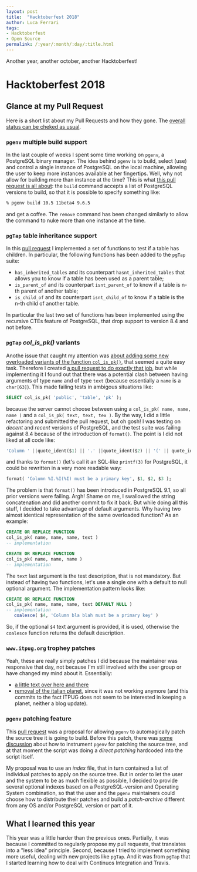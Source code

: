 ```yaml
---
layout: post
title:  "Hacktoberfest 2018"
author: Luca Ferrari
tags:
- Hacktoberfest
- Open Source
permalink: /:year/:month/:day/:title.html
---
```

Another year, another october, another Hacktoberfest!

# Hacktoberfest 2018

## Glance at my Pull Request

Here is a short list about my Pull Requests and how they gone. The [overall status can be cheked as usual](https://hacktoberfestchecker.herokuapp.com/?username=fluca1978).

### `pgenv` multiple build support

In the last couple of weeks I spent some time working on `pgenv`, a PostgreSQL binary manager.
The idea behind `pgenv` is to build, select (use) and control a single instance of PostgreSQL on the local machine, allowing the user to keep more instances available at her fingertips.
Well, why not allow for building more than instance at the time?
This is what [this pull request is all about](https://github.com/theory/pgenv/pull/17): the `build` command accepts a list of PostgreSQL versions to build, so that it is possible to specify something like:

```sh
% pgenv build 10.5 11beta4 9.6.5
```

and get a coffee.
The `remove` command has been changed similarly to allow the command to nuke more than one instance at the time.

### `pgTap` table inheritance support

In this [pull request](https://github.com/theory/pgtap/pull/177) I implemented a set of functions to test if a table has children. In particular, the following functions has been added to the `pgTap` suite:
- `has_inherited_tables` and its counterpart `hasnt_inherited_tables` that allows you to know if a table has been used as a parent table;
- `is_parent_of` and its counterpart `isnt_parent_of` to know if a table is n-th parent of another table;
- `is_child_of` and its counterpart `isnt_child_of` to know if a table is the n-th child of another table.

In particular the last two set of functions has been implemented using the recursive CTEs feature of PostgreSQL, that drop support to version 8.4 and not before.


### `pgTap` *col_is_pk()* variants

Anothe issue that caught my attention was [about adding some new overloaded variants of the function `col_is_pk()`](https://github.com/theory/pgtap/issues/133), that seemed a quite easy task. Therefore I created [a pull request to do exactly that job](https://github.com/theory/pgtap/pull/178), but while implementing it I found out that there was a potential clash between having arguments of type `name` and of type `text` (because essentially a `name` is a `char[63]`). This made failing tests in ambigous situations like:

```sql
SELECT col_is_pk( 'public', 'table', 'pk' );
```

because the server cannot choose between using a `col_is_pk( name, name, name )` and a `col_is_pk( text, text, tex )`.
By the way, I did a little refactoring and submitted the pull request, but oh gosh! I was testing on *decent* and *recent* versions of PostgreSQL, and the test suite was failing against 8.4 because of the introduction of `format()`. The point is I did not liked at all code like:

```sql
'Column ' ||quote_ident($1) || '.' ||quote_ident($2) || '(' || quote_ident($3)|| ') must be a primary key'
```

and thanks to `format()` (let's call it an SQL-like `printf(3)` for PostgreSQL, it could be rewritten in a very more readable way:

```sql
format( 'Column %I.%I(%I) must be a primary key', $1, $2, $3 );
```

The problem is that `format()` has been introduced in PostgreSQL 9.1, so all prior versions were failing. Argh! Shame on me, I swallowed the string concatenation and did another commit to fix it back.
But while doing all this stuff, I decided to take advantage of default arguments. Why having two almost identical representation of the same overloaded function? As an example:

```sql
CREATE OR REPLACE FUNCTION
col_is_pk( name, name, name, text )
-- implementation

CREATE OR REPLACE FUNCTION
col_is_pk( name, name, name )
-- implementation
```

The `text` last argument is the test description, that is not mandatory. But instead of having two functions, let's use a single one with a default to null optional argument. The implementation pattern looks like:

```sql
CREATE OR REPLACE FUNCTION
col_is_pk( name, name, name, text DEFAULT NULL )
-- implementation
   coalesce( $4, 'Column bla blah must be a primary key' )
```

So, if the optional `$4` text argument is provided, it is used, otherwise the `coalesce` function returns the default description.


### `www.itpug.org` trophey patches

Yeah, these are really simply patches I did because the maintainer was responsive that day, not because I'm still involved with the user group or have changed my mind about it. Essentially:
- [a little text over here and there](https://github.com/ITPUG/www.itpug.org/pull/5)
- [removal of the italian planet](https://github.com/ITPUG/www.itpug.org/pull/6), since it was not working anymore (and this commits to the fact ITPUG does not seem to be interested in keeping a planet, neither a blog update).


### `pgenv` patching feature

This [pull request](https://github.com/theory/pgenv/pull/20) was a proposal for allowing `pgenv` to automagically patch the source tree it is going to build. Before this patch, there was [some discussion](https://github.com/theory/pgenv/issues/18) about how to instrument `pgenv` for patching the source tree, and at that moment the script was doing a *direct patching* hardcoded into the script itself.

My proposal was to use an *index* file, that in turn contained a list of individual patches to apply on the source tree. But in order to let the user and the system to be as much flexible as possible, I decided to provide several optional indexes based on a PostgreSQL-version and Operating System combination, so that the user and the `pgenv` maintainers could choose how to distribute their patches and build a *patch-archive* different from any OS and/or PostgreSQL version or part of it.


## What I learned this year

This year was a little harder than the previous ones. Partially, it was because I committed to regularly propose my pull requests, that translates into a "less idea" principle. Second, because I tried to implement something more useful, dealing with new projects like `pgTap`. And it was from `pgTap` that I started learning how to deal with Continuos Integration and Travis.
